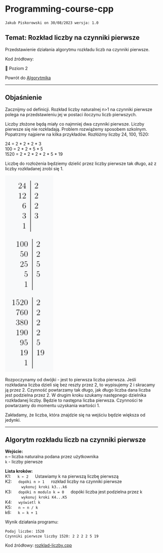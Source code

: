 # Programming-course-cpp

`Jakub Piskorowski on 30/08/2023 wersja: 1.0`

## Temat: Rozkład liczby na czynniki pierwsze

Przedstawienie działania algorytmu rozkładu liczb na czynniki pierwsze.

Kod źródłowy:


&#x1F4D2; Poziom 2

Powrót do [Algorytmika](/2-algorytmika/README.md)

---

## Objaśnienie

Zacznijmy od definicji. Rozkład liczby naturalnej n>1 na czynniki pierwsze polega na przedstawieniu jej w postaci iloczynu liczb pierwszych.

Liczby złożone będą miały co najmniej dwa czynniki pierwsze. Liczby pierwsze się nie rozkładają. Problem rozwiążemy sposobem szkolnym. Popatrzmy najpierw na kilka przykładów. Rozłóżmy liczby 24, 100, 1520:

24 = 2 \* 2 \* 2 \* 3 \
100 = 2 \* 2 \* 5 \* 5 \
1520 = 2 \* 2 \* 2 \* 2 \* 5 \* 19

Liczbę do rozłożenia będziemy dzielić przez liczby pierwsze tak długo, aż z liczby rozkładanej zrobi się 1.

![Rozkład liczb](./img/rozklad-liczb.png)

Rozpoczynamy od dwójki - jest to pierwsza liczba pierwsza. Jeśli rozkładana liczba dzieli się bez reszty przez 2, to wypisujemy 2 i skracamy ją przez 2. Czynność powtarzamy tak długo, jak długo liczba dana liczba jest podzielna przez 2. W drugim kroku szukamy następnego dzielnika rozkładanej liczby. Będzie to następna liczba pierwsza. Czynności te powtarzamy do momentu uzyskania wartości 1.

Zakładamy, że liczba, która znajdzie się na wejściu będzie większa od jedynki.

---

## Algorytm rozkładu liczb na czynniki pierwsze

**Wejście:**\
`n` – liczba naturalna podana przez użytkownika \
`k` - liczby pierwsze 

**Lista kroków:**\
K1: &emsp; `k ← 2` &emsp; Ustawiamy k na pierwszą liczbę pierwszą \
K2: &emsp; `dopóki n > 1` &emsp; rozkład liczby na czynniki pierwsze \
&emsp; &emsp; &emsp; `wykonuj kroki k3...k6` \
K3: &emsp; `dopóki n modulo k = 0` &emsp; dopóki liczba jest podzielna przez k \
&emsp; &emsp; &emsp; `wykonuj kroki K4...K5` \
K4: &emsp; `wyświetl k` \
K5: &emsp; `n ← n / k` \
k6: &emsp; `k ← k + 1` 

Wynik działania programu:

```text
Podaj liczbe: 1520
Czynniki pierwsze liczby 1520: 2 2 2 2 5 19
```

Kod źródłowy: [rozklad-liczby.cpp](rozklad-liczby.cpp)

<!--
Źródło: [algorytm.edu.pl](https://www.algorytm.edu.pl/algorytmy-maturalne/rozklad-na-czynniki.html)
-->